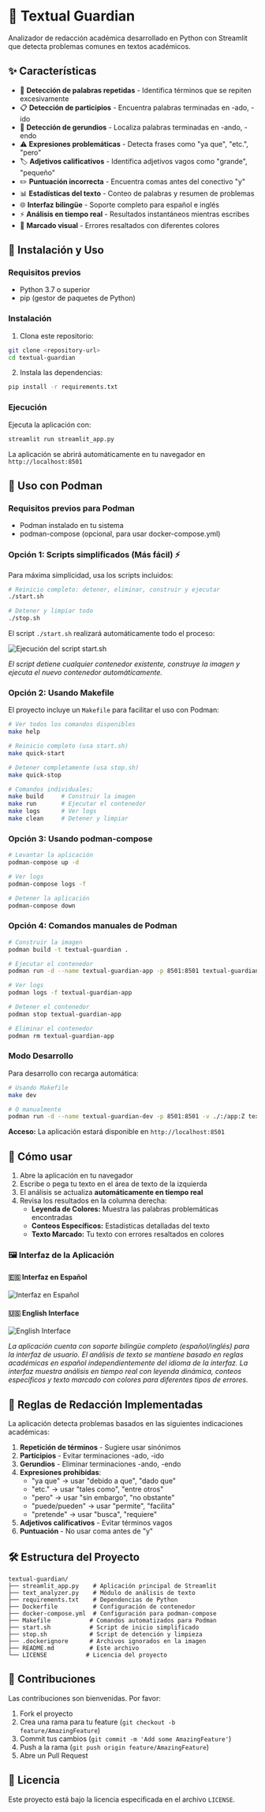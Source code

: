 # 📝 Textual Guardian

Analizador de redacción académica desarrollado en Python con Streamlit que detecta problemas comunes en textos académicos.

## ✨ Características

- 🔄 **Detección de palabras repetidas** - Identifica términos que se repiten excesivamente
- 📋 **Detección de participios** - Encuentra palabras terminadas en -ado, -ido  
- 🔄 **Detección de gerundios** - Localiza palabras terminadas en -ando, -endo
- ⚠️ **Expresiones problemáticas** - Detecta frases como "ya que", "etc.", "pero"
- 🏷️ **Adjetivos calificativos** - Identifica adjetivos vagos como "grande", "pequeño"
- ✏️ **Puntuación incorrecta** - Encuentra comas antes del conectivo "y"
- 📊 **Estadísticas del texto** - Conteo de palabras y resumen de problemas
- 🌐 **Interfaz bilingüe** - Soporte completo para español e inglés
- ⚡ **Análisis en tiempo real** - Resultados instantáneos mientras escribes
- 🎨 **Marcado visual** - Errores resaltados con diferentes colores

## 🚀 Instalación y Uso

### Requisitos previos
- Python 3.7 o superior
- pip (gestor de paquetes de Python)

### Instalación

1. Clona este repositorio:
```bash
git clone <repository-url>
cd textual-guardian
```

2. Instala las dependencias:
```bash
pip install -r requirements.txt
```

### Ejecución

Ejecuta la aplicación con:
```bash
streamlit run streamlit_app.py
```

La aplicación se abrirá automáticamente en tu navegador en `http://localhost:8501`

## 🐳 Uso con Podman

### Requisitos previos para Podman
- Podman instalado en tu sistema
- podman-compose (opcional, para usar docker-compose.yml)

### Opción 1: Scripts simplificados (Más fácil) ⚡

Para máxima simplicidad, usa los scripts incluidos:

```bash
# Reinicio completo: detener, eliminar, construir y ejecutar
./start.sh

# Detener y limpiar todo
./stop.sh
```

El script `./start.sh` realizará automáticamente todo el proceso:

![Ejecución del script start.sh](https://github.com/user-attachments/assets/your-image-url-here)

*El script detiene cualquier contenedor existente, construye la imagen y ejecuta el nuevo contenedor automáticamente.*

### Opción 2: Usando Makefile

El proyecto incluye un `Makefile` para facilitar el uso con Podman:

```bash
# Ver todos los comandos disponibles
make help

# Reinicio completo (usa start.sh)
make quick-start

# Detener completamente (usa stop.sh)
make quick-stop

# Comandos individuales:
make build     # Construir la imagen
make run       # Ejecutar el contenedor
make logs      # Ver logs
make clean     # Detener y limpiar
```

### Opción 3: Usando podman-compose

```bash
# Levantar la aplicación
podman-compose up -d

# Ver logs
podman-compose logs -f

# Detener la aplicación
podman-compose down
```

### Opción 4: Comandos manuales de Podman

```bash
# Construir la imagen
podman build -t textual-guardian .

# Ejecutar el contenedor
podman run -d --name textual-guardian-app -p 8501:8501 textual-guardian

# Ver logs
podman logs -f textual-guardian-app

# Detener el contenedor
podman stop textual-guardian-app

# Eliminar el contenedor
podman rm textual-guardian-app
```


### Modo Desarrollo

Para desarrollo con recarga automática:

```bash
# Usando Makefile
make dev

# O manualmente
podman run -d --name textual-guardian-dev -p 8501:8501 -v ./:/app:Z textual-guardian
```

**Acceso:** La aplicación estará disponible en `http://localhost:8501`

## 📖 Cómo usar

1. Abre la aplicación en tu navegador
2. Escribe o pega tu texto en el área de texto de la izquierda
3. El análisis se actualiza **automáticamente en tiempo real**
4. Revisa los resultados en la columna derecha:
   - **Leyenda de Colores:** Muestra las palabras problemáticas encontradas
   - **Conteos Específicos:** Estadísticas detalladas del texto
   - **Texto Marcado:** Tu texto con errores resaltados en colores

### 🖼️ Interfaz de la Aplicación

#### 🇪🇸 Interfaz en Español
![Interfaz en Español](https://github.com/user-attachments/assets/spanish-interface-image-url-here)

#### 🇺🇸 English Interface
![English Interface](https://github.com/user-attachments/assets/english-interface-image-url-here)

*La aplicación cuenta con soporte bilingüe completo (español/inglés) para la interfaz de usuario. El análisis de texto se mantiene basado en reglas académicas en español independientemente del idioma de la interfaz. La interfaz muestra análisis en tiempo real con leyenda dinámica, conteos específicos y texto marcado con colores para diferentes tipos de errores.*

## 🎯 Reglas de Redacción Implementadas

La aplicación detecta problemas basados en las siguientes indicaciones académicas:

1. **Repetición de términos** - Sugiere usar sinónimos
2. **Participios** - Evitar terminaciones -ado, -ido
3. **Gerundios** - Eliminar terminaciones -ando, -endo
4. **Expresiones prohibidas**:
   - "ya que" → usar "debido a que", "dado que"
   - "etc." → usar "tales como", "entre otros"
   - "pero" → usar "sin embargo", "no obstante"
   - "puede/pueden" → usar "permite", "facilita"
   - "pretende" → usar "busca", "requiere"
5. **Adjetivos calificativos** - Evitar términos vagos
6. **Puntuación** - No usar coma antes de "y"

## 🛠️ Estructura del Proyecto

```
textual-guardian/
├── streamlit_app.py    # Aplicación principal de Streamlit
├── text_analyzer.py    # Módulo de análisis de texto
├── requirements.txt    # Dependencias de Python
├── Dockerfile          # Configuración de contenedor
├── docker-compose.yml  # Configuración para podman-compose
├── Makefile           # Comandos automatizados para Podman
├── start.sh           # Script de inicio simplificado
├── stop.sh            # Script de detención y limpieza
├── .dockerignore      # Archivos ignorados en la imagen
├── README.md          # Este archivo
└── LICENSE           # Licencia del proyecto
```

## 🤝 Contribuciones

Las contribuciones son bienvenidas. Por favor:

1. Fork el proyecto
2. Crea una rama para tu feature (`git checkout -b feature/AmazingFeature`)
3. Commit tus cambios (`git commit -m 'Add some AmazingFeature'`)
4. Push a la rama (`git push origin feature/AmazingFeature`)
5. Abre un Pull Request

## 📄 Licencia

Este proyecto está bajo la licencia especificada en el archivo `LICENSE`.

